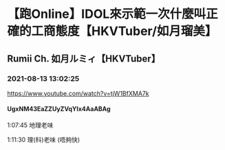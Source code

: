 # 【跑Online】IDOL來示範一次什麼叫正確的工商態度【HKVTuber/如月瑠美】

## Rumii Ch. 如月ルミィ【HKVTuber】

### 2021-08-13 13:02:25

https://www.youtube.com/watch?v=tjW1BfXMA7k

#### UgxNM43EaZZUyZVqYIx4AaABAg

1:07:45 地理老味

1:11:30 理(科)老味 (唔夠快)

